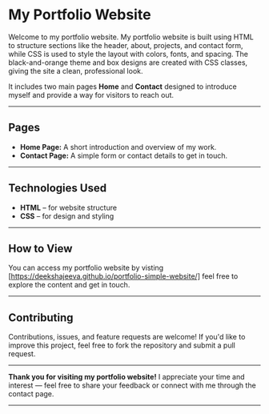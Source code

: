 # My Portfolio Website

Welcome to my portfolio website. My portfolio website is built using HTML to structure sections like the header, about, projects, and contact form, while CSS is used to style the layout with colors, fonts, and spacing. The black-and-orange theme and box designs are created with CSS classes, giving the site a clean, professional look.

It includes two main pages  **Home** and **Contact**  designed to introduce myself and provide a way for visitors to reach out.

---

##  Pages

* **Home Page:** A short introduction and overview of my work.
* **Contact Page:** A simple form or contact details to get in touch.

---

##  Technologies Used

* **HTML** – for website structure
* **CSS** – for design and styling

---

##  How to View

You can access my portfolio website by visting [https://deekshajeeva.github.io/portfolio-simple-website/] feel free to explore the content and get in touch.


---

##  Contributing

Contributions, issues, and feature requests are welcome!
If you'd like to improve this project, feel free to fork the repository and submit a pull request.

---


 **Thank you for visiting my portfolio website!**
I appreciate your time and interest — feel free to share your feedback or connect with me through the contact page.

---

